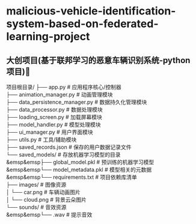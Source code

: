 # malicious-vehicle-identification-system-based-on-federated-learning-project

## 大创项目(基于联邦学习的恶意车辆识别系统-python项目)🚗

项目根目录/
├── app.py                        # 应用程序核心/控制器 <br>
├── animation_manager.py          # 动画管理模块  <br>
├── data_persistence_manager.py   # 数据持久化管理模块 <br>
├── data_processor.py             # 数据处理模块  <br>
├── loading_screen.py             # 加载屏幕模块 <br>
├── model_handler.py              # 模型处理模块  <br>
├── ui_manager.py                 # 用户界面模块  <br>
├── utils.py                      # 工具/辅助模块 <br>
├── saved_records.json            # 保存的用户数据记录文件 <br>
└── saved_models/                 # 存放机器学习模型的目录 <br>
&emsp&emsp├── global_model.pkl          # 预训练的机器学习模型 <br>
&emsp&emsp└── model_metadata.pkl        # 模型相关的元数据 <br>
&emsp&emsp└── requirements.txt              # 项目依赖库清单 <br>
├── images/                   # 图像资源 <br>
│   └── car.png               # 车辆动画图片 <br>
│   └── cloud.png             # 背景云朵图片 <br>
└── sounds/                   # 音效资源 <br>
&emsp&emsp└── .wav                  # 提示音效  <br>
